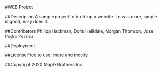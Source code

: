 #WEB Project

##Description
A sample project to build-up a website.
Less is more, simple is good, easy does it.

##Contributors
Philipp Hackman, Doris Hallidale, Morgan Thomson, Jose Pedro Perales

##Deployment

##License
Free to use, share and modify

##Copyright
2020 Maple Brothers Inc.